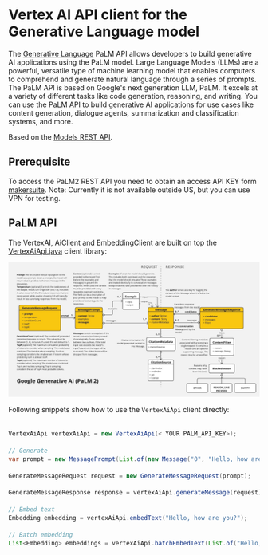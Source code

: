 
# Vertex AI API client for the Generative Language model

The [Generative Language](https://developers.generativeai.google/api/rest/generativelanguage) PaLM API allows developers to build generative AI applications using the PaLM model. Large Language Models (LLMs) are a powerful, versatile type of machine learning model that enables computers to comprehend and generate natural language through a series of prompts. The PaLM API is based on Google's next generation LLM, PaLM. It excels at a variety of different tasks like code generation, reasoning, and writing. You can use the PaLM API to build generative AI applications for use cases like content generation, dialogue agents, summarization and classification systems, and more.

Based on the [Models REST API](https://developers.generativeai.google/api/rest/generativelanguage/models).

## Prerequisite

To access the PaLM2 REST API you need to obtain an access API KEY form [makersuite](https://makersuite.google.com/app/apikey).
Note: Currently it is not available outside US, but you can use VPN for testing.

## PaLM API

The VertexAI, AiClient and EmbeddingClient are built on top the [VertexAiApi.java](./src/main/java/org/springframework/ai/vertex/api/VertexAiApi.java) client library:

![PaLM API](src/test/resources/Google%20Generative%20AI%20-%20PaLM2%20REST%20API.jpg)

Following snippets show how to use the `VertexAiApi` client directly:

```java

VertexAiApi vertexAiApi = new VertexAiApi(< YOUR PALM_API_KEY>);

// Generate
var prompt = new MessagePrompt(List.of(new Message("0", "Hello, how are you?")));

GenerateMessageRequest request = new GenerateMessageRequest(prompt);

GenerateMessageResponse response = vertexAiApi.generateMessage(request);

// Embed text
Embedding embedding = vertexAiApi.embedText("Hello, how are you?");

// Batch embedding
List<Embedding> embeddings = vertexAiApi.batchEmbedText(List.of("Hello, how are you?", "I am fine, thank you!"));
```
